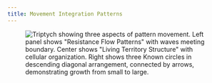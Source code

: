 ```yaml
---
title: Movement Integration Patterns
---
```


<figure><img src="../assets/Screenshot 2024-11-25 at 7.23.15 PM.png" alt="Triptych showing three aspects of pattern movement. Left panel shows &#x22;Resistance Flow Patterns&#x22; with waves meeting boundary. Center shows &#x22;Living Territory Structure&#x22; with cellular organization. Right shows three Known circles in descending diagonal arrangement, connected by arrows, demonstrating growth from small to large."><figcaption></figcaption></figure>
